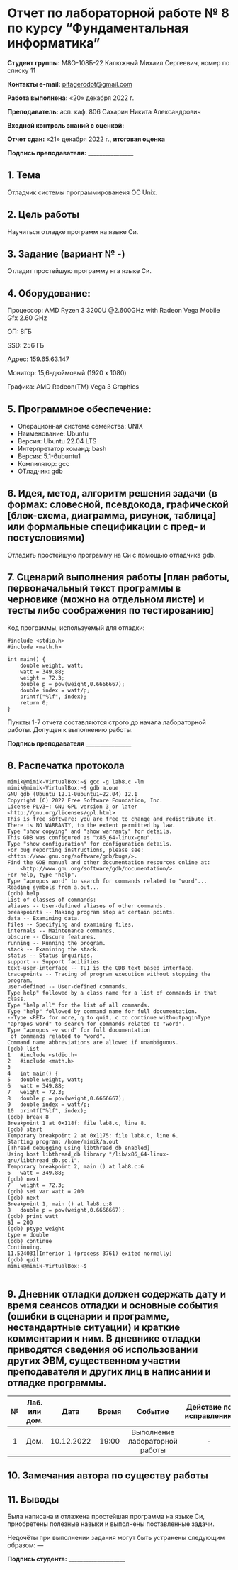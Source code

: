 ﻿# **Отчет по лабораторной работе № 8 по курсу “Фундаментальная информатика”**

**Студент группы:** М8О-108Б-22 Калюжный Михаил Сергеевич, номер по списку 11

**Контакты e-mail:** <pifagerodot@gmail.com>

**Работа выполнена:** «20» декабря 2022 г.

**Преподаватель:** асп. каф. 806 Сахарин Никита Александрович

**Входной контроль знаний с оценкой:** 

**Отчет сдан:** «21» декабря 2022 г., **итоговая оценка** 

**Подпись преподавателя:** \_\_\_\_\_\_\_\_\_\_\_\_\_\_\_\_

## 1. **Тема**

Отладчик системы программированеия OC Unix.

## 2. **Цель работы**

Научиться отладке программ на языке Си.

## 3. **Задание (вариант № -)**

Отладит простейшую программу нга языке Си.

## 4. **Оборудование:**

Процессор: AMD Ryzen 3 3200U @2.600GHz with Radeon Vega Mobile Gfx 2.60 GHz

ОП: 8ГБ

SSD: 256 ГБ

Адрес: 159.65.63.147

Монитор: 15,6-дюймовый (1920 x 1080)

Графика: AMD Radeon(TM) Vega 3 Graphics

## 5. **Программное обеспечение:**

- Операционная система семейства:  UNIX
- Наименование:  Ubuntu
- Версия:  Ubuntu 22.04 LTS
- Интерпретатор команд:  bash
- Версия:  5.1-6ubuntu1
- Компилятор:  gcc
- ОТладчик: gdb

## 6. **Идея, метод, алгоритм решения задачи (в формах: словесной, псевдокода, графической [блок-схема, диаграмма, рисунок, таблица] или формальные спецификации с пред- и постусловиями)**

Отладить простейшую программу на Си с помощью отладчика gdb.

## 7. **Сценарий выполнения работы [план работы, первоначальный текст программы в черновике (можно на отдельном листе) и тесты либо соображения по тестированию]**

Код программы, используемый для отладки: 
```
#include <stdio.h>
#include <math.h>

int main() {
    double weight, watt;
    watt = 349.88;
    weight = 72.3;
    double p = pow(weight,0.6666667);
    double index = watt/p;
    printf("%lf", index);
    return 0;
}
```

Пункты 1-7 отчета составляются строго до начала лабораторной работы. Допущен к выполнению работы.

**Подпись преподавателя** \_\_\_\_\_\_\_\_\_\_\_\_\_\_\_\_

## 8. **Распечатка протокола**
```
mimik@mimik-VirtualBox:~$ gcc -g lab8.c -lm
mimik@mimik-VirtualBox:~$ gdb a.ouе
GNU gdb (Ubuntu 12.1-0ubuntu1~22.04) 12.1
Copyright (C) 2022 Free Software Foundation, Inc.
License PLv3+: GNU GPL version 3 or later <http://gnu.org/licenses/gpl.html>
This is free software: you are free to change and redistribute it.
There is NO WARRANTY, to the extent permitted by law.
Type "show copying" and "show warranty" for details.
This GDB was configured as "x86_64-linux-gnu".
Type "show configuration" for configuration details.
For bug reporting instructions, please see:
<https://www.gnu.org/software/gdb/bugs/>.
Find the GDB manual and other documentation resources online at:
    <http://www.gnu.org/software/gdb/documentation/>.
For help, type "help".
Type "apropos word" to search for commands related to "word"...
Reading symbols from a.out...
(gdb) help
List of classes of commands:
aliases -- User-defined aliases of other commands.
breakpoints -- Making program stop at certain points.
data -- Examining data.
files -- Specifying and examining files.
internals -- Maintenance commands.
obscure -- Obscure features.
running -- Running the program.
stack -- Examining the stack.
status -- Status inquiries.
support -- Support facilities.
text-user-interface -- TUI is the GDB text based interface.
tracepoints -- Tracing of program execution without stopping the program.
user-defined -- User-defined commands.
Type help" followed by a class name for a list of commands in that class.
Type "help all" for the list of all commands.
Type "help" followed by command name for full documentation.
--Type <RET> for more, q to quit, c to continue withoutpaginType "apropos word" to search for commands related to "word".
Type "apropos -v word" for full documentation
 of commands related to "word".
Command name abbreviations are allowed if unambiguous.
(gdb) list
1	#include <stdio.h>
2	#include <math.h>
3	
4	int main() {
5	double weight, watt;
6	watt = 349.88;
7	weight = 72.3;
8	double p = pow(weight,0.6666667);
9	double index = watt/p;
10	printf("%lf", index);
(gdb) break 8
Breakpoint 1 at 0x118f: file lab8.c, line 8.
(gdb) start
Temporary breakpoint 2 at 0x1175: file lab8.c, line 6.
Starting program: /home/mimik/a.out 
[Thread debugging using libthread_db enabled]
Using host libthread_db library "/lib/x86_64-linux-gnu/libthread_db.so.1".
Temporary breakpoint 2, main () at lab8.c:6
6	watt = 349.88;
(gdb) next
7	weight = 72.3;
(gdb) set var watt = 200
(gdb) next
Breakpoint 1, main () at lab8.c:8
8	double p = pow(weight,0.6666667);
(gdb) print watt
$1 = 200
(gdb) ptype weight
type = double
(gdb) continue
Continuing.
11.524031[Inferior 1 (process 3761) exited normally]
(gdb) quit
mimik@mimik-VirtualBox:~$ 


```

## 9. **Дневник отладки должен содержать дату и время сеансов отладки и основные события (ошибки в сценарии и программе, нестандартные ситуации) и краткие комментарии к ним. В дневнике отладки приводятся сведения об использовании других ЭВМ, существенном участии преподавателя и других лиц в написании и отладке программы.**

|№|Лаб. или дом.|Дата|Время|Событие|Действие по исправлению|Примечания|
| :-: | :-: | :-: | :-: | :-: | :-: | :-: |
|1|Дом.|10.12.2022|19:00|Выполнение лабораторной работы|-|-|

## 10. **Замечания автора по существу работы**



## 11. **Выводы**

Была написана и отлажена простейшая программа на языке Си, приобретены полезные навыки и выполнены поставленные задачи.

Недочёты при выполнении задания могут быть устранены следующим образом: —

**Подпись студента:** \_\_\_\_\_\_\_\_\_\_\_\_\_\_\_\_\_\_\_\_

